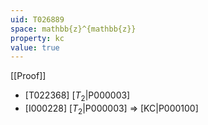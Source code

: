 ```yaml
---
uid: T026889
space: mathbb{z}^{mathbb{z}}
property: kc
value: true
---
```

[[Proof]]

* [T022368] [$T_2$|P000003]
* [I000228] [$T_2$|P000003] => [KC|P000100]

